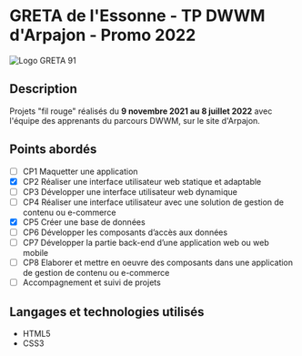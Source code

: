 # GRETA de l'Essonne - TP DWWM d'Arpajon - Promo 2022

![Logo GRETA 91](https://www.greta-essonne.fr/images/logos/GRETA-91.png)

## Description
Projets "fil rouge" réalisés du **9 novembre 2021 au 8 juillet 2022** avec l'équipe des apprenants du parcours DWWM, sur le site d'Arpajon.

## Points abordés
- [ ] CP1 Maquetter une application 
- [x] CP2 Réaliser une interface utilisateur web statique et adaptable 
- [ ] CP3 Développer une interface utilisateur web dynamique 
- [ ] CP4 Réaliser une interface utilisateur avec une solution de gestion de contenu ou e-commerce
- [x] CP5 Créer une base de données 
- [ ] CP6 Développer les composants d’accès aux données 
- [ ] CP7 Développer la partie back-end d’une application web ou web mobile 
- [ ] CP8 Elaborer et mettre en oeuvre des composants dans une application de gestion de contenu ou e-commerce
- [ ] Accompagnement et suivi de projets

## Langages et technologies utilisés
+ HTML5
+ CSS3